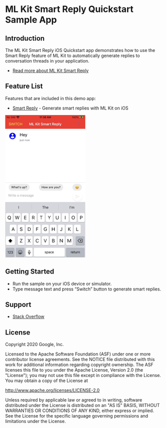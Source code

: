 # ML Kit Smart Reply Quickstart Sample App

## Introduction

The ML Kit Smart Reply iOS Quickstart app demonstrates how to use the Smart Reply feature of ML Kit to automatically generate replies to conversation threads in your application.

* [Read more about ML Kit Smart Reply](https://developers.google.com/docs/ml-kit/ios/generate-smart-replies)

## Feature List

Features that are included in this demo app:
* [Smart Reply](https://developers.google.com/ml-kit/language/smart-reply/ios) - Generate smart replies with ML Kit on iOS

<img src="../../screenshots/smart_reply.jpg" width="256"/>

## Getting Started

* Run the sample on your iOS device or simulator.
* Type message text and press “Switch” button to generate smart replies.

## Support

- [Stack Overflow](https://stackoverflow.com/questions/tagged/google-mlkit)

License
-------

Copyright 2020 Google, Inc.

Licensed to the Apache Software Foundation (ASF) under one or more contributor
license agreements.  See the NOTICE file distributed with this work for
additional information regarding copyright ownership.  The ASF licenses this
file to you under the Apache License, Version 2.0 (the "License"); you may not
use this file except in compliance with the License.  You may obtain a copy of
the License at

  http://www.apache.org/licenses/LICENSE-2.0

Unless required by applicable law or agreed to in writing, software
distributed under the License is distributed on an "AS IS" BASIS, WITHOUT
WARRANTIES OR CONDITIONS OF ANY KIND, either express or implied.  See the
License for the specific language governing permissions and limitations under
the License.

